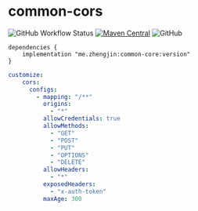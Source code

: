 # common-cors

![GitHub Workflow Status](https://img.shields.io/github/workflow/status/zhengjin-me/common-cors/Gradle%20Package?style=flat-square)
[![Maven Central](https://img.shields.io/maven-central/v/me.zhengjin/common-cors.svg?style=flat-square&color=brightgreen)](https://maven-badges.herokuapp.com/maven-central/me.zhengjin/common-cors/)
![GitHub](https://img.shields.io/github/license/zhengjin-me/common-cors?style=flat-square)

```
dependencies {
    implementation "me.zhengjin:common-core:version"
}
```

```yaml
customize:
    cors:
      configs:
        - mapping: "/**"
          origins:
            - "*"
          allowCredentials: true
          allowMethods:
            - "GET"
            - "POST"
            - "PUT"
            - "OPTIONS"
            - "DELETE"
          allowHeaders:
            - "*"
          exposedHeaders:
            - "x-auth-token"
          maxAge: 300
```